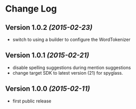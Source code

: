 Change Log
==========

Version 1.0.2 *(2015-02-23)*
--------------------------
 * switch to using a builder to configure the WordTokenizer

Version 1.0.1 *(2015-02-21)*
--------------------------
 *  disable spelling suggestions during mention suggestions
 *  change target SDK to latest version (21) for spyglass.

Version 1.0.0 *(2015-02-11)*
--------------------------
 *  first public release
